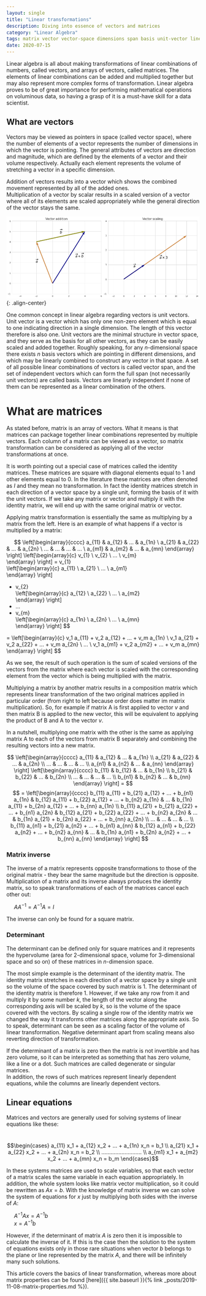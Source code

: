 ```yaml
---
layout: single
title: "Linear transformations"
description: Diving into essence of vectors and matrices
category: "Linear Algebra"
tags: matrix vector vector-space dimensions span basis unit-vector linear-equations inverse determinant
date: 2020-07-15
---
```

 
Linear algebra is all about making transformations of linear combinations of numbers, called vectors, and arrays of vectors, called matrices. The elements of linear combinations can be added and multiplied together but may also represent more complex forms of transformation. Linear algebra proves to be of great importance for performing mathematical operations on voluminous data, so having a grasp of it is a must-have skill for a data scientist.
 
## What are vectors

Vectors may be viewed as pointers in space (called vector space), where the number of elements of a vector represents the number of dimensions in which the vector is pointing. The general attributes of vectors are direction and magnitude, which are defined by the elements of a vector and their volume respectively. Actually each element represents the volume of stretching a vector in a specific dimension.
 
Addition of vectors results into a vector which shows the combined movement represented by all of the added ones.<br>
Multiplication of a vector by scalar results in a scaled version of a vector where all of its elements are scaled appropriately while the general direction of the vector stays the same.
 
![](/assets/images/linear_algebra/simple_vectors.png){: .align-center}
 
One common concept in linear algebra regarding vectors is unit vectors. Unit vector is a vector which has only one non-zero element which is equal to one indicating direction in a single dimension. The length of this vector therefore is also one. Unit vectors are the minimal structure in vector space, and they serve as the basis for all other vectors, as they can be easily scaled and added together. Roughly speaking, for any $n$-dimensional space there exists $n$ basis vectors which are pointing in different dimensions, and which may be linearly combined to construct any vector in that space. A set of all possible linear combinations of vectors is called vector span, and the set of independent vectors which can form the full span (not necessarily unit vectors) are called basis. Vectors are linearly independent if none of them can be represented as a linear combination of the others.
 
# What are matrices
 
As stated before, matrix is an array of vectors. What it means is that matrices can package together linear combinations represented by multiple vectors. Each column of a matrix can be viewed as a vector, so matrix transformation can be considered as applying all of the vector transformations at once.

It is worth pointing out a special case of matrices called the identity matrices. These matrices are square with diagonal elements equal to 1 and other elements equal to 0. In the literature these matrices are often denoted as $I$ and they mean no transformation. In fact the identity matrices stretch in each direction of a vector space by a single unit, forming the basis of it with the unit vectors. If we take any matrix or vector and multiply it with the identity matrix, we will end up with the same original matrix or vector.

Applying matrix transformation is essentially the same as multiplying by a matrix from the left. Here is an example of what happens if a vector is multiplied by a matrix:
 
&nbsp;&nbsp;&nbsp;&nbsp;
$$
\left[\begin{array}{cccc}
a_{11} & a_{12} & ... & a_{1n} \\
a_{21} & a_{22} & ... & a_{2n} \\
... & ... & ... & ... \\
a_{m1} & a_{m2} & ... & a_{mn}
\end{array} \right]
\left[\begin{array}{c}
v_{1} \\
v_{2} \\
... \\
v_{m}    
\end{array} \right]
= v_{1}    
\left[\begin{array}{c}
a_{11} \\
a_{21} \\
... \\
a_{m1}    
\end{array} \right]
+ v_{2}    
\left[\begin{array}{c}
a_{12} \\
a_{22} \\
... \\
a_{m2}    
\end{array} \right]
+ ...
+ v_{m}    
\left[\begin{array}{c}
a_{1n} \\
a_{2n} \\
... \\
a_{mn}    
\end{array} \right]
$$



= \left[\begin{array}{c}
v_1 a_{11} + v_2 a_{12} + ... + v_m a_{1n} \\
v_1 a_{21} + v_2 a_{22} + ... + v_m a_{2n} \\
... \\
v_1 a_{m1} + v_2 a_{m2} + ... + v_m a_{mn}
\end{array} \right]
$$
 
As we see, the result of such operation is the sum of scaled versions of the vectors from the matrix where each vector is scaled with the corresponding element from the vector which is being multiplied with the matrix.
 
Multiplying a matrix by another matrix results in a composition matrix which represents linear transformation of the two original matrices applied in particular order (from right to left because order does matter im matrix multiplication). So, for example if matrix A is first applied to vector $v$ and then matrix B is applied to the new vector, this will be equivalent to applying the product of B and A to the vector $v$.  
 
In a nutshell, multiplying one matrix with the other is the same as applying matrix A to each of the vectors from matrix B separately and combining the resulting vectors into a new matrix.

$$
\left[\begin{array}{cccc}
a_{11} & a_{12} & ... & a_{1n} \\
a_{21} & a_{22} & ... & a_{2n} \\
... & ... & ... & ... \\
a_{n1} & a_{n2} & ... & a_{nn}
\end{array} \right]
\left[\begin{array}{cccc}
b_{11} & b_{12} & ... & b_{1n} \\
b_{21} & b_{22} & ... & b_{2n} \\
... & ... & ... & ... \\
b_{n1} & b_{n2} & ... & b_{nn}
\end{array} \right] = $$
$$
= \left[\begin{array}{cccc}
b_{11} a_{11} + b_{21} a_{12} + ... + b_{n1} a_{1n} & b_{12} a_{11} + b_{22} a_{12} + ... + b_{n2} a_{1n} & ... & b_{1n} a_{11} + b_{2n} a_{12} + ... + b_{nn} a_{1n} \\
b_{11} a_{21} + b_{21} a_{22} + ... + b_{n1} a_{2n} & b_{12} a_{21} + b_{22} a_{22} + ... + b_{n2} a_{2n} & ... & b_{1n} a_{21} + b_{2n} a_{22} + ... + b_{nn} a_{2n} \\
... & ... & ... & ... \\
b_{11} a_{n1} + b_{21} a_{n2} + ... + b_{n1} a_{nn} & b_{12} a_{n1} + b_{22} a_{n2} + ... + b_{n2} a_{nn} & ... & b_{1n} a_{n1} + b_{2n} a_{n2} + ... + b_{nn} a_{nn} 
\end{array} \right]
$$

### Matrix inverse

The inverse of a matrix represents opposite transformations to those of the original matrix - they bear the same magnitude but the direction is opposite. Multiplication of a matrix and its inverse always produces the identity matrix, so to speak transformations of each of the matrices cancel each other out:
 
&nbsp;&nbsp;&nbsp;&nbsp;
$AA^{-1} = A^{-1}A = I$
 
The inverse can only be found for a square matrix.
 
### Determinant
 
The determinant can be defined only for square matrices and it represents the hypervolume (area for 2-dimensional space, volume for 3-dimensional space and so on) of these matrices in $n$-dimension space.
 
The most simple example is the determinant of the identity matrix. The identity matrix stretches in each direction of a vector space by a single unit so the volume of the space covered by such matrix is 1. The determinant of the identity matrix is therefore 1. However, if we take any row from it and multiply it by some number $k$, the length of the vector along the corresponding axis will be scaled by $k$, so is the volume of the space covered with the vectors. By scaling a single row of the identity matrix we changed the way it transforms other matrices along the appropriate axis. So to speak, determinant can be seen as a scaling factor of the volume of linear transformation. Negative determinant apart from scaling means also reverting direction of transformation.

If the determinant of a matrix is zero then the matrix is not invertible and has zero volume, so it can be interpreted as something that has zero volume, like a line or a dot. Such matrices are called degenerate or singular matrices.<br>
In addition, the rows of such matrices represent linearly dependent equations, while the columns are linearly dependent vectors.
 
## Linear equations
 
Matrices and vectors are generally used for solving systems of linear equations like these:
 
&nbsp;&nbsp;&nbsp;&nbsp;
$$\begin{cases}
a_{11} x_1 + a_{12} x_2 + ... + a_{1n} x_n = b_1 \\
a_{21} x_1 + a_{22} x_2 + ... + a_{2n} x_n = b_2 \\
.......................... \\
a_{m1} x_1 + a_{m2} x_2 + ... + a_{mn} x_n = b_m
\end{cases}$$
 
In these systems matrices are used to scale variables, so that each vector of a matrix scales the same variable in each equation appropriately. In addition, the whole system looks like matrix vector multiplication, so it could be rewritten as $Ax = b$. With the knowledge of matrix inverse we can solve the system of equations for $x$ just by multiplying both sides with the inverse of $A$:
 
&nbsp;&nbsp;&nbsp;&nbsp;
$A^{-1}Ax = A^{-1}b$<br>
&nbsp;&nbsp;&nbsp;&nbsp;
$x = A^{-1}b$<br>
 
However, if the determinant of matrix $A$ is zero then it is impossible to calculate the inverse of it. If this is the case then the solution to the system of equations exists only in those rare situations when vector $b$ belongs to the plane or line represented by the matrix $A$, and there will be infinitely many such solutions.

This article covers the basics of linear transformation, whereas more about matrix properties can be found [here]({{ site.baseurl }}{% link _posts/2019-11-08-matrix-properties.md %}).
